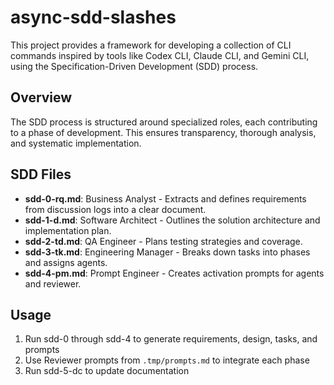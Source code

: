 # async-sdd-slashes

This project provides a framework for developing a collection of CLI commands inspired by tools like Codex CLI, Claude CLI, and Gemini CLI, using the Specification-Driven Development (SDD) process.

## Overview

The SDD process is structured around specialized roles, each contributing to a phase of development. This ensures transparency, thorough analysis, and systematic implementation.

## SDD Files

- **sdd-0-rq.md**: Business Analyst - Extracts and defines requirements from discussion logs into a clear document.
- **sdd-1-d.md**: Software Architect - Outlines the solution architecture and implementation plan.
- **sdd-2-td.md**: QA Engineer - Plans testing strategies and coverage.
- **sdd-3-tk.md**: Engineering Manager - Breaks down tasks into phases and assigns agents.
- **sdd-4-pm.md**: Prompt Engineer - Creates activation prompts for agents and reviewer.

## Usage

1. Run sdd-0 through sdd-4 to generate requirements, design, tasks, and prompts
2. Use Reviewer prompts from `.tmp/prompts.md` to integrate each phase
3. Run sdd-5-dc to update documentation